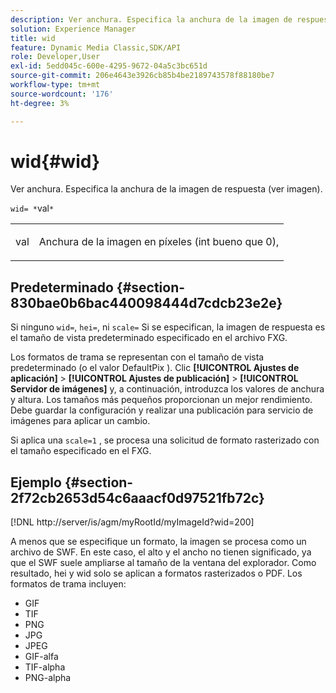 ```yaml
---
description: Ver anchura. Especifica la anchura de la imagen de respuesta (ver imagen).
solution: Experience Manager
title: wid
feature: Dynamic Media Classic,SDK/API
role: Developer,User
exl-id: 5edd045c-600e-4295-9672-04a5c3bc651d
source-git-commit: 206e4643e3926cb85b4be2189743578f88180be7
workflow-type: tm+mt
source-wordcount: '176'
ht-degree: 3%

---
```


# wid{#wid}

Ver anchura. Especifica la anchura de la imagen de respuesta (ver imagen).

`wid= *`val`*`

<table id="simpletable_8229FEFB366F4A799C206FD3E3C601BA"> 
 <tr class="strow"> 
  <td class="stentry"> <p><span class="codeph"> <span class="varname"> val</span></span> </p> </td> 
  <td class="stentry"> <p>Anchura de la imagen en píxeles (int bueno que 0), </p></td> 
 </tr> 
</table>

## Predeterminado {#section-830bae0b6bac440098444d7cdcb23e2e}

Si ninguno `wid=`, `hei=`, ni `scale=` Si se especifican, la imagen de respuesta es el tamaño de vista predeterminado especificado en el archivo FXG.

Los formatos de trama se representan con el tamaño de vista predeterminado (o el valor DefaultPix ). Clic **[!UICONTROL Ajustes de aplicación]** > **[!UICONTROL Ajustes de publicación]** > **[!UICONTROL Servidor de imágenes]** y, a continuación, introduzca los valores de anchura y altura. Los tamaños más pequeños proporcionan un mejor rendimiento. Debe guardar la configuración y realizar una publicación para servicio de imágenes para aplicar un cambio.

Si aplica una `scale=1` , se procesa una solicitud de formato rasterizado con el tamaño especificado en el FXG.

## Ejemplo {#section-2f72cb2653d54c6aaacf0d97521fb72c}

[!DNL http://server/is/agm/myRootId/myImageId?wid=200]

A menos que se especifique un formato, la imagen se procesa como un archivo de SWF. En este caso, el alto y el ancho no tienen significado, ya que el SWF suele ampliarse al tamaño de la ventana del explorador. Como resultado, hei y wid solo se aplican a formatos rasterizados o PDF. Los formatos de trama incluyen:

* GIF
* TIF
* PNG
* JPG
* JPEG
* GIF-alfa
* TIF-alpha
* PNG-alpha
